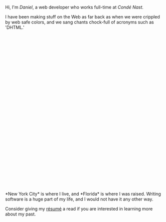 Hi, I'm *Daniel*, a web developer who works full-time at *Condé Nast.*

I have been making stuff on the Web as far back as when we were crippled by web safe colors, and we sang chants chock-full of acronyms such as 'DHTML.'

<div class="right treat-container">
<svg id="treat" width="100%" height="100%" viewBox="0 0 286 286" ></svg>
</div>*New York City* is where I live, and *Florida* is where I was raised. Writing software is a huge part of my life, and I would not have it any other way.

Consider giving my [résumé](/resume/) a read if you are interested in learning more about my past.


<script src="scripts/main.js"></script>